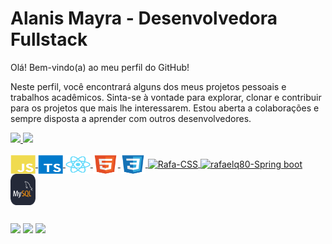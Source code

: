 <h1> Alanis Mayra - Desenvolvedora Fullstack</h1>

Olá! Bem-vindo(a) ao meu perfil do GitHub!

Neste perfil, você encontrará alguns dos meus projetos pessoais e trabalhos acadêmicos. Sinta-se à vontade para explorar, clonar e contribuir para os projetos que mais lhe interessarem. Estou aberta a colaborações e sempre disposta a aprender com outros desenvolvedores.


<div align="left">
  <a href="https://github.com/alanismayra">
  <img height="180em" src="https://github-readme-stats.vercel.app/api?username=alanismayra&show_icons=true&theme=Black&include_all_commits=true&count_private=true"/>
  <img height="180em" src="https://github-readme-stats.vercel.app/api/top-langs/?username=alanismayra&layout=compact&langs_count=7&theme=Dark"/>
</div>

<div style="display: inline_block"><br>
  <img align="center" alt="Rafa-Js" height="30" width="40" src="https://raw.githubusercontent.com/devicons/devicon/master/icons/javascript/javascript-plain.svg">
  <img align="center" alt="Rafa-Ts" height="30" width="40" src="https://raw.githubusercontent.com/devicons/devicon/master/icons/typescript/typescript-plain.svg">
  <img align="center" alt="Rafa-React" height="30" width="40" src="https://raw.githubusercontent.com/devicons/devicon/master/icons/react/react-original.svg">
  <img align="center" alt="Rafa-HTML" height="30" width="40" src="https://raw.githubusercontent.com/devicons/devicon/master/icons/html5/html5-original.svg">
  <img align="center" alt="Rafa-CSS" height="30" width="40" src="https://raw.githubusercontent.com/devicons/devicon/master/icons/css3/css3-original.svg">  
  <img align="center" alt="Rafa-CSS" height="30" width="40" src="https://cdn.jsdelivr.net/gh/devicons/devicon/icons/java/java-original.svg" />
   <img align="center" alt="rafaelq80-Spring boot" height="30" width="40" src="https://img.icons8.com/color/48/000000/spring-logo.png"/>
  <img align="center" alt="rafaelq80-MySQl" height="50" width="40" src="https://raw.githubusercontent.com/tandpfun/skill-icons/59059d9d1a2c092696dc66e00931cc1181a4ce1f/icons/MySQL-Dark.svg"/>
  
  </div>
  
  ##
  
  <div> 
  <a href="https://instagram.com/alanismayraoliveira" target="_blank"><img src="https://img.shields.io/badge/-Instagram-%23E4405F?style=for-the-badge&logo=instagram&logoColor=white" target="_blank"></a>
  <a href = "mailto:alanismayra5000@gmail.com"><img src="https://img.shields.io/badge/-Gmail-%23333?style=for-the-badge&logo=gmail&logoColor=white" target="_blank"></a>
  <a href="https://www.linkedin.com/in/alanis-mayra/" target="_blank"><img src="https://img.shields.io/badge/-LinkedIn-%230077B5?style=for-the-badge&logo=linkedin&logoColor=white" target="_blank"></a> 
  

</div>
  
          

